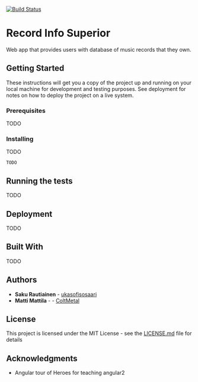 [![Build Status](https://travis-ci.org/ukasofisosaari/recordinfosuperior.svg?branch=master)](https://travis-ci.org/ukasofisosaari/recordinfosuperior) 

# Record Info Superior

Web app that provides users with database of music records that they own.

## Getting Started

These instructions will get you a copy of the project up and running on your local machine for development and testing purposes. See deployment for notes on how to deploy the project on a live system.

### Prerequisites

TODO

### Installing

TODO

```
TODO
```


## Running the tests

TODO


## Deployment

TODO

## Built With

TODO






## Authors

* **Saku Rautiainen** -  [ukasofisosaari](https://github.com/ukasofisosaari)
* **Matti Mattila** -  - [ColtMetal](https://github.com/ColtMetal)

## License

This project is licensed under the MIT License - see the [LICENSE.md](LICENSE.md) file for details

## Acknowledgments

* Angular tour of Heroes for teaching angular2

